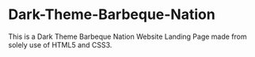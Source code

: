 # Dark-Theme-Barbeque-Nation
This is a Dark Theme Barbeque Nation Website Landing Page made from solely use of HTML5 and CSS3.
